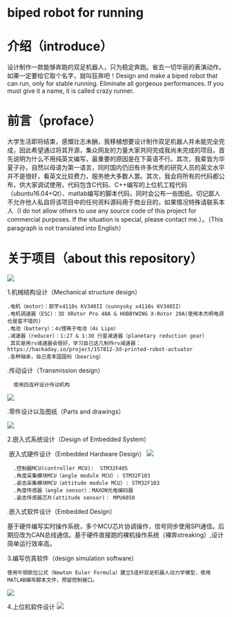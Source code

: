 # biped robot for running
# 介绍（introduce）
设计制作一款能够奔跑的双足机器人，只为稳定奔跑。省去一切华丽的表演动作。如果一定要给它取个名字，就叫狂奔吧！Design and make a biped robot that can run, only for stable running. Eliminate all gorgeous performances. If you must give it a name, it is called crazy runner.
# 前言（proface）
  大学生活即将结束，感慨壮志未酬，我移植想要设计制作双足机器人并未能完全完成，因此希望通过将其开源，集众网友的力量大家共同完成我尚未完成的项目。首先说明为什么不用纯英文编写，最重要的原因是在下英语不行。其次，我辈皆为华夏子孙，自然以母语为第一语言，同时国内仍旧有许多优秀的研究人员的英文水平并不是很好，看英文比较费力，服务绝大多数人罢。其次，我会将所有的代码都公布，供大家调试使用，代码包含C代码、C++编写的上位机工程代码（ubuntu16.04+Qt）、matlab编写的脚本代码，同时会公布一些图纸。切记鄙人不允许他人私自将该项目中的任何资料源码用于商业目的，如果情况特殊请联系本人（I do not allow others to use any source code of this project for commercial purposes. If the situation is special, please contact me.）。（This paragraph is not translated into English）
# 关于项目（about this repository）
![](https://github.com/yuan5/-biped-robot-for-running-/blob/master/image/robot2.png)

1.机械结构设计（Mechanical structure design）
  
    .电机（motor）：郎宇x4110s KV340II（sunnysky x4110s KV340II）
    .电机调速器（ESC）：3D XRotor Pro 40A & HOBBYWING X-Rotor 20A(使用本杰明电调也是蛮不错的)
    .电池（battery）：4s锂离子电池（4s Lipo）
    .减速器（reducer）：1:27 & 1:30 行星减速器（planetary reduction gear）
     其实是用rv减速器会很好，学习自己这几制作rv减速器：https://hackaday.io/project/157812-3d-printed-robot-actuator
    .各种轴承，自己查本国国标（bearing）

  .传动设计（Transmission design）
  
      使用四连杆设计传动机构
   ![](https://github.com/yuan5/-biped-robot-for-running-/blob/master/image/%E8%A7%92%E5%BA%A6%E5%8F%98%E5%8C%96%E6%9B%B2%E7%BA%BF.jpg)
      
  .零件设计以及图纸（Parts and drawings）
  
   ![](https://github.com/yuan5/-biped-robot-for-running-/blob/master/image/drawing.png)
   
2.嵌入式系统设计（Design of Embedded System）
  
  .嵌入式硬件设计（Embedded Hardware Design）
![](https://github.com/yuan5/-biped-robot-for-running-/blob/master/image/hardware.png) 

      .控制器MCU(controller MCU):  STM32F405
      .角度采集模块MCU（angle module MCU）: STM32F103
      .姿态采集模块MCU（attitude module MCU）: STM32F103
      .角度传感器（angle sensor）：MAXON光电编码器
      .姿态传感器芯片(attitude sensor)： MPU6050

  
  .嵌入式软件设计（Embedded  Design）
  
基于硬件编写实时操作系统，多个MCU芯片协调操作，信号同步使用SPI通信。后期应改为CAN总线通信。基于硬件直接跑的裸机操作系统（裸奔streaking）,设计简单运行效率高。
  
3.编写仿真软件（design simulation software）
  
    使用牛顿欧拉公式（Newton Euler Formula）建立5连杆双足机器人动力学模型，使用MATLAB编写脚本文件，预留控制接口。
  
  ![](https://github.com/yuan5/-biped-robot-for-running-/blob/master/image/%E6%9C%BA%E5%99%A8%E4%BA%BA%E8%A1%8C%E8%B5%B0.jpg)
  
4.上位机软件设计
  ![](https://github.com/yuan5/-biped-robot-for-running-/blob/master/image/%E4%B8%8A%E4%BD%8D%E6%9C%BA.png)
